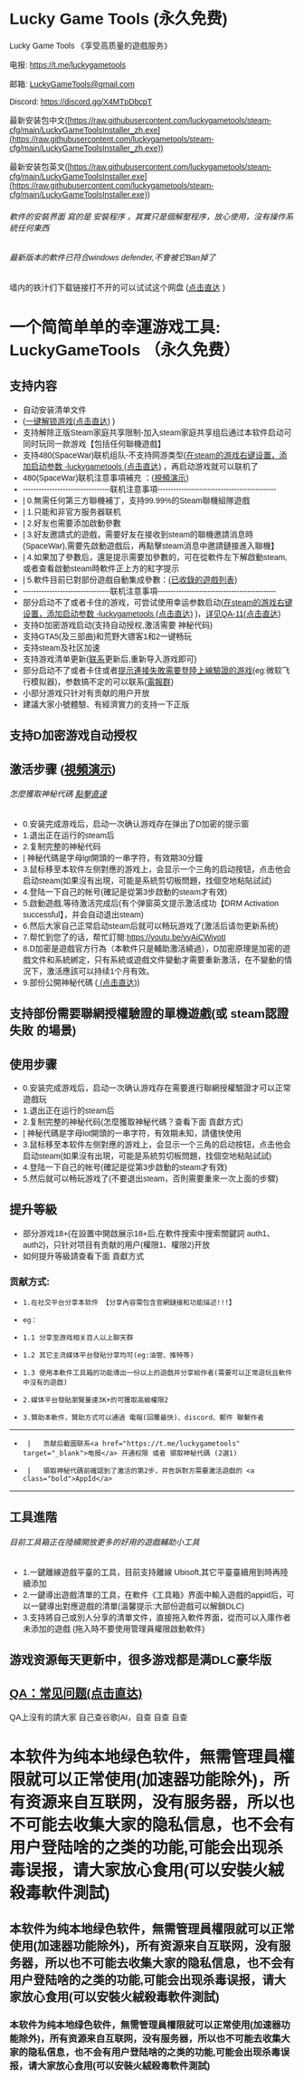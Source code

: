 <link href="https://fonts.googleapis.com/css?family=Poppins&display=swap" rel="stylesheet">
<style>
body {
  background-image: url('background.jpg'); 
  background-size: cover; 
  background-position: center;
  background-repeat: no-repeat; 
  background-attachment: fixed; 
  font-family: 'Poppins', sans-serif;
}
.bold {
    font-weight: bold;
}

</style>
<script async src="https://pagead2.googlesyndication.com/pagead/js/adsbygoogle.js?client=ca-pub-7261994485465423"
     crossorigin="anonymous"></script>

# Lucky Game Tools   (永久免费)
Lucky Game Tools 《享受高质量的遊戲服务》

电报: <a href="https://t.me/luckygametools" target="_blank">https://t.me/luckygametools</a> 

邮箱: LuckyGameTools@gmail.com

Discord: <a href="https://discord.gg/X4MTpDbcpT" target="_blank">https://discord.gg/X4MTpDbcpT</a> 


最新安装包中文([https://raw.githubusercontent.com/luckygametools/steam-cfg/main/LuckyGameToolsInstaller_zh.exe](https://raw.githubusercontent.com/luckygametools/steam-cfg/main/LuckyGameToolsInstaller_zh.exe))

最新安装包英文([https://raw.githubusercontent.com/luckygametools/steam-cfg/main/LuckyGameToolsInstaller.exe](https://raw.githubusercontent.com/luckygametools/steam-cfg/main/LuckyGameToolsInstaller.exe))

###### 軟件的安裝界面 寫的是 安裝程序 ，其實只是個解壓程序，放心使用，沒有操作系統任何東西
###### 最新版本的軟件已符合windows defender,不會被它Ban掉了

墙内的铁汁们下载链接打不开的可以试试这个网盘  (<a href="https://gofile.io/d/WnO32X" target="_blank">点击直达</a> )

<h1>一个简简单单的幸運游戏工具: LuckyGameTools （永久免费）</h1>


## 支持内容
- 自动安装清单文件 
- (<a href="https://youtu.be/LKfaK5IOPHQ" target="_blank">一键解锁游戏(点击直达)</a> )
- 支持解除正版Steam家庭共享限制-加入steam家庭共享组后通过本软件启动可同时玩同一款游戏【包括任何聯機遊戲】
- 支持480(SpaceWar)联机组队-不支持网游类型(<a href="steam-arg.jpg" target="_blank">在steam的游戏右键设置，添加启动参数 -luckygametools (点击直达)</a> ，再启动游戏就可以联机了
- 480(SpaceWar)联机注意事項補充 ：(<a href="https://youtu.be/I2f69LMkknA" target="_blank">視頻演示</a>)
- ---------------------------------联机注意事項---------------------------------------------
-  |   0.無需任何第三方聯機補丁，支持99.99%的Steam聯機組隊遊戲
-  |   1.只能和非官方服务器联机
-  |   2.好友也需要添加啟動參數
-  |   3.好友邀請式的遊戲，需要好友在接收到steam的聯機邀請消息時(SpaceWar),需要先啟動遊戲后，再點擊steam消息中邀請鏈接進入聯機】
-  |   4.如果加了參數后，還是提示需要加參數的，可在從軟件左下解啟動steam,或者查看啟動steam時軟件正上方的紅字提示
-  |   5.軟件目前已對部份遊戲自動集成參數：<a href="https://github.com/luckygametools/steam-cfg/blob/main/arg-luckygametools" target="_blank">(已收錄的遊戲列表)</a>
- ---------------------------------联机注意事項---------------------------------------------
- 部分启动不了或者卡住的游戏，可尝试使用幸运参数启动(<a href="steam-arg.jpg" target="_blank">在steam的游戏右键设置，添加启动参数 -luckygametools (点击直达)</a> )，<a href="qa_zh.html" target="_blank">详见QA-11(点击直达)</a>
- 支持D加密游戏启动(支持自动授权,激活需要 神秘代码)
- 支持GTA5(及三部曲)和荒野大镖客1和2一键畅玩
- 支持steam及社区加速
- 支持游戏清单更新([联系](https://t.me/luckygametools)更新后,重新导入游戏即可)
- 部分启动不了或者卡住或者<a href="https://luckygametools.github.io/README_zh.html#%E6%94%AF%E6%8C%81%E9%83%A8%E4%BB%BD%E9%9C%80%E8%A6%81%E8%81%AF%E7%B6%B2%E6%8E%88%E6%AC%8A%E9%A9%97%E8%AD%89%E7%9A%84%E5%96%AE%E6%A9%9F%E9%81%8A%E6%88%B2-%E6%88%96-steam%E8%AA%8D%E8%AD%89%E5%A4%B1%E6%95%97-%E7%9A%84%E5%A0%B4%E6%99%AF">提示連接失敗需要登陸上線驗證的游戏</a>(eg:微软飞行模拟器)，参数搞不定的可以联系([電報群](https://t.me/luckygametools))
- 小部分游戏只针对有贡献的用户开放
- 建議大家小號體驗、有經濟實力的支持一下正版
  
<h2>支持D加密游戏自动授权</h2>

## 激活步骤 (<a href="https://youtu.be/vyAiCWiyotI" target="_blank">視頻演示</a>)
###### 怎麼獲取神秘代碼 <a href="https://luckygametools.github.io/README_zh.html#%E8%B4%A1%E7%8C%AE%E6%96%B9%E5%BC%8F">點擊直達</a>
- 0.安装完成游戏后，启动一次确认游戏存在弹出了D加密的提示窗
- 1.退出正在运行的steam后
- 2.复制完整的神秘代码
- | 神秘代碼是字母lgt開頭的一串字符，有效期30分鐘
- 3.鼠标移至本软件左侧對應的游戏上，会显示一个三角的启动按钮，点击他会启动steam(如果沒有出現，可能是系統剪切板問題，找個空地粘貼試試)
- 4.登陆一下自己的帐号(確記是從第3步啟動的steam才有效)
- 5.啟動遊戲,等待激活完成后(有个弹窗英文提示激活成功【DRM Activation successful】，并会自动退出steam)
- 6.然后大家自己正常启动steam后就可以畅玩游戏了(激活后请勿更新系统)
- 7.帮忙到您了的话，帮忙訂閱:<a href="https://youtu.be/vyAiCWiyotI" target="_blank">https://youtu.be/vyAiCWiyotI</a>
- 8.D加密是遊戲官方行為（本軟件只是輔助激活繞過），D加密原理是加密的遊戲文件和系統綁定，只有系統或遊戲文件變動才需要重新激活，在不變動的情況下，激活應該可以持续1个月有效。
- 9.部份公開神秘代碼 (<a href="public-code.html" target="_blank"> (点击直达)</a>)

<h2>支持部份需要聯網授權驗證的單機遊戲(或 steam認證失敗 的場景)</h2>

## 使用步骤 
- 0.安装完成游戏后，启动一次确认游戏存在需要進行聯網授權驗證才可以正常遊戲玩
- 1.退出正在运行的steam后
- 2.复制完整的神秘代码(怎麼獲取神秘代碼？查看下面 貢獻方式)
- | 神秘代碼是字母lot開頭的一串字符，有效期未知，請儘快使用
- 3.鼠标移至本软件左侧對應的游戏上，会显示一个三角的启动按钮，点击他会启动steam(如果沒有出現，可能是系統剪切板問題，找個空地粘貼試試)
- 4.登陆一下自己的帐号(確記是從第3步啟動的steam才有效)
- 5.然后就可以畅玩游戏了(不要退出steam，否則需要重來一次上面的步驟)

##  提升等級
-  部分游戏18+(在設置中開啟展示18+后,在軟件搜索中搜索關鍵詞 auth1、auth2)，只针对项目有贡献的用户(權限1、權限2)开放
-  如何提升等級請查看下面 貢獻方式 

### 贡献方式:
-     1.在社交平台分享本软件 【分享內容需包含官網鏈接和功能描述!!!】
-     eg：
-     1.1 分享至游戏相关百人以上聊天群
-     1.2 其它主流媒体平台發貼分享均可(eg:油管、推特等)
-     1.3 使用本軟件工具箱的功能導出一份以上的遊戲并分享給作者(需要可以正常遊玩且軟件中沒有的遊戲)
-     2.媒体平台發貼瀏覽量達3K+的可獲取高級權限2
-     3.贊助本軟件，贊助方式可以通過 電報(回覆最快)、discord、郵件 聯繫作者
- ------------------------------------------------------------------------------------------------------------
-      |   贡献后截圖联系<a href="https://t.me/luckygametools" target="_blank">电报</a> 开通权限 或者 領取神秘代碼 (2選1)
-      |   領取神秘代碼前確認到了激活的第2步，并告訴對方需要激活遊戲的 <a class="bold">AppId</a>
- ------------------------------------------------------------------------------------------------------------

## 工具進階
######  目前工具箱正在陸續開放更多的好用的遊戲輔助小工具
-  1.一鍵離線遊戲平臺的工具，目前支持離線 Ubisoft,其它平臺臺續用到時再陸續添加
-  2.一鍵導出遊戲清單的工具，在軟件《工具箱》界面中輸入遊戲的appid后，可以一鍵導出對應遊戲的清單(溫馨提示:大部份遊戲可以解鎖DLC)
-  3.支持將自己或別人分享的清單文件，直接拖入軟件界面，從而可以入庫作者未添加的遊戲 (拖入時不要使用管理員權限啟動軟件)

<h2>游戏资源每天更新中，很多游戏都是满DLC豪华版</h2>

<h2><a href="qa_zh.html" target="_blank">QA：常见问题(点击直达)</a> </h2> QA上沒有的請大家 自己查谷歌|AI，自查 自查 自查 

<h1>本软件为纯本地绿色软件，無需管理員權限就可以正常使用(加速器功能除外)，所有资源来自互联网，没有服务器，所以也不可能去收集大家的隐私信息，也不会有用户登陆啥的之类的功能,可能会出现杀毒误报，请大家放心食用(可以安裝火絨殺毒軟件測試)</h1>

<h2>本软件为纯本地绿色软件，無需管理員權限就可以正常使用(加速器功能除外)，所有资源来自互联网，没有服务器，所以也不可能去收集大家的隐私信息，也不会有用户登陆啥的之类的功能,可能会出现杀毒误报，请大家放心食用(可以安裝火絨殺毒軟件測試)</h2>

<h3>本软件为纯本地绿色软件，無需管理員權限就可以正常使用(加速器功能除外)，所有资源来自互联网，没有服务器，所以也不可能去收集大家的隐私信息，也不会有用户登陆啥的之类的功能,可能会出现杀毒误报，请大家放心食用(可以安裝火絨殺毒軟件測試)</h3>

